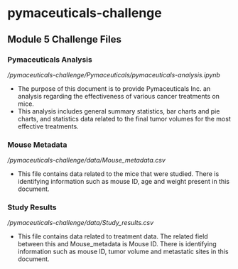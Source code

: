 # **pymaceuticals-challenge** 
## **Module 5 Challenge Files**
### Pymaceuticals Analysis
_/pymaceuticals-challenge/Pymaceuticals/pymaceuticals-analysis.ipynb_
+ The purpose of this document is to provide Pymaceuticals Inc. an analysis regarding the effectiveness of various cancer treatments on mice.
+ This analysis includes general summary statistics, bar charts and pie charts, and statistics data related to the final tumor volumes for the most effective treatments.

### Mouse Metadata
_/pymaceuticals-challenge/data/Mouse_metadata.csv_
+ This file contains data related to the mice that were studied. There is identifying information such as mouse ID, age and weight present in this document.

### Study Results
_/pymaceuticals-challenge/data/Study_results.csv_
+ This file contains data related to treatment data. The related field between this and Mouse_metadata is Mouse ID. There is identifying information such as mouse ID, tumor volume and metastatic sites in this document.
